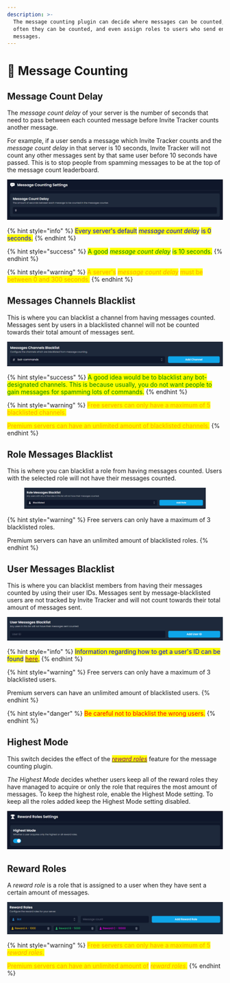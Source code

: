 ```yaml
---
description: >-
  The message counting plugin can decide where messages can be counted, how
  often they can be counted, and even assign roles to users who send enough
  messages.
---
```


# 💬 Message Counting

## Message Count Delay

The _message count delay_ of your server is the number of seconds that need to pass between each counted message before Invite Tracker counts another message.&#x20;

For example, if a user sends a message which Invite Tracker counts and the _message count delay_ in that server is 10 seconds, Invite Tracker will not count any other messages sent by that same user before 10 seconds have passed. This is to stop people from spamming messages to be at the top of the message count leaderboard.

![](../../.gitbook/assets/mc_delay.png)

{% hint style="info" %}
<mark style="color:blue;">Every server's default</mark> <mark style="color:blue;"></mark>_<mark style="color:blue;">message count delay</mark>_ <mark style="color:blue;"></mark><mark style="color:blue;">is 0 seconds.</mark>
{% endhint %}

{% hint style="success" %}
<mark style="color:green;">A good</mark> <mark style="color:green;"></mark>_<mark style="color:green;">message count delay</mark>_ <mark style="color:green;"></mark><mark style="color:green;">is 10 seconds.</mark>
{% endhint %}

{% hint style="warning" %}
<mark style="color:orange;">A server's</mark> <mark style="color:orange;"></mark>_<mark style="color:orange;">message count delay</mark>_ <mark style="color:orange;"></mark><mark style="color:orange;">must be between 0 and 300 seconds.</mark>
{% endhint %}

## Messages Channels Blacklist

This is where you can blacklist a channel from having messages counted. Messages sent by users in a blacklisted channel will not be counted towards their total amount of messages sent.

![](../../.gitbook/assets/mc_channel.png)

{% hint style="success" %}
<mark style="color:green;">A good idea would be to blacklist any bot-designated channels. This is because usually, you do not want people to gain messages for spamming lots of commands.</mark>
{% endhint %}

{% hint style="warning" %}
<mark style="color:orange;">Free servers can only have a maximum of 5 blacklisted channels.</mark>

<mark style="color:orange;">Premium servers can have an unlimited amount of blacklisted channels.</mark>
{% endhint %}

## Role Messages Blacklist

This is where you can blacklist a role from having messages counted. Users with the selected role will not have their messages counted.

<figure><img src="../../.gitbook/assets/mc_role (1).png" alt=""><figcaption></figcaption></figure>

{% hint style="warning" %}
Free servers can only have a maximum of 3 blacklisted roles.

Premium servers can have an unlimited amount of blacklisted roles.
{% endhint %}

## User Messages Blacklist

This is where you can blacklist members from having their messages counted by using their user IDs. Messages sent by message-blacklisted users are not tracked by Invite Tracker and will not count towards their total amount of messages sent.

![](../../.gitbook/assets/mc_users.png)

{% hint style="info" %}
<mark style="color:blue;">Information regarding how to get a user's ID can be found</mark> [<mark style="color:purple;">here</mark>](../../information.md#copying-a-user-id)<mark style="color:blue;">.</mark>
{% endhint %}

{% hint style="warning" %}
Free servers can only have a maximum of 3 blacklisted users.

Premium servers can have an unlimited amount of blacklisted users.
{% endhint %}

{% hint style="danger" %}
<mark style="color:red;">Be careful not to blacklist the wrong users.</mark>
{% endhint %}

## Highest Mode

This switch decides the effect of the [_<mark style="color:purple;">reward roles</mark>_](message-counting.md#reward-rolesto-assign-a-role-as-a-reward-role-simply-select-it-from-the-list-and-then-choose-the-num) feature for the message counting plugin.

_The Highest Mode_ decides whether users keep all of the reward roles they have managed to acquire or only the role that requires the most amount of messages. To keep the highest role, enable the Highest Mode setting. To keep all the roles added keep the Highest Mode setting disabled.

<div align="center"><img src="../../.gitbook/assets/mc_highestmode.png" alt=""></div>

## Reward Roles

A _reward role_ is a role that is assigned to a user when they have sent a certain amount of messages.

![](../../.gitbook/assets/mc_rewardrole.png)

{% hint style="warning" %}
<mark style="color:orange;">Free servers can only have a maximum of 5</mark> <mark style="color:orange;"></mark>_<mark style="color:orange;">reward roles</mark>_<mark style="color:orange;">.</mark>

<mark style="color:orange;">Premium servers can have an unlimited amount of</mark> <mark style="color:orange;"></mark>_<mark style="color:orange;">reward roles</mark>_<mark style="color:orange;">.</mark>
{% endhint %}
